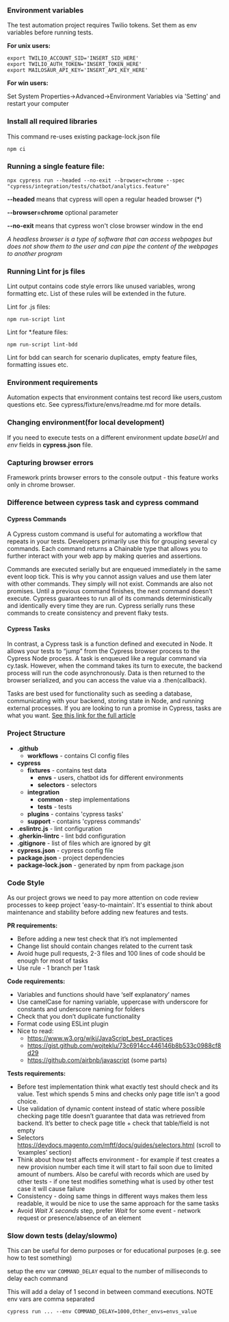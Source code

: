 ### Environment variables

The test automation project requires Twilio tokens. Set them as env variables before running tests.

**For unix users:**
```console
export TWILIO_ACCOUNT_SID='INSERT_SID_HERE'
export TWILIO_AUTH_TOKEN='INSERT_TOKEN_HERE'
export MAILOSAUR_API_KEY='INSERT_API_KEY_HERE'
```

**For win users:**

Set System Properties->Advanced->Environment Variables via 'Setting' and restart your computer

### Install all required libraries
This command re-uses existing package-lock.json file

```console
npm ci
```

### Running a single feature file:

```console
npx cypress run --headed --no-exit --browser=chrome --spec "cypress/integration/tests/chatbot/analytics.feature"
```
**--headed** means that cypress will open a regular headed browser (*)

**--browser=chrome** optional parameter

**--no-exit** means that cypress won't close browser window in the end

_A headless browser is a type of software that can access webpages but does not show them to the user and can pipe 
the content of the webpages to another program_

### Running Lint for js files
Lint output contains code style errors like unused variables, wrong formatting etc. List of 
these rules will be extended in the future. 

Lint for  .js files:
```console
npm run-script lint
```

Lint for *.feature files:
```console
npm run-script lint-bdd
```
Lint for bdd can search for scenario duplicates, empty feature files, formatting issues etc.

### Environment requirements
Automation expects that environment contains test record like users,custom questions etc.
See cypress/fixture/envs/readme.md for more details.


### Changing environment(for local development)
If you need to execute tests on a different environment update _baseUrl_ and _env_ fields in **cypress.json** file.

### Capturing browser errors
Framework prints browser errors to the console output - this feature works only in chrome browser.

### Difference between cypress task and cypress command
#### Cypress Commands
A Cypress custom command is useful for automating a workflow that repeats in your tests. Developers primarily use this for grouping several cy commands. Each command returns a Chainable type that allows you to further interact with your web app by making queries and assertions.

Commands are executed serially but are enqueued immediately in the same event loop tick. This is why you cannot assign values and use them later with other commands. They simply will not exist.
Commands are also not promises. Until a previous command finishes, the next command doesn’t execute. Cypress guarantees to run all of its commands deterministically and identically every time they are run. Cypress serially runs these commands to create consistency and prevent flaky tests.

#### Cypress Tasks
In contrast, a Cypress task is a function defined and executed in Node. It allows your tests to “jump” from the Cypress browser process to the Cypress Node process. A task is enqueued like a regular command via cy.task. However, when the command takes its turn to execute, the backend process will run the code asynchronously. Data is then returned to the browser serialized, and you can access the value via a .then(callback).

Tasks are best used for functionality such as seeding a database, communicating with your backend, storing state in Node, and running external processes. If you are looking to run a promise in Cypress, tasks are what you want.
[See this link for the full article](https://spin.atomicobject.com/2021/07/30/cypress-tasks-vs-commands/#:~:text=Cypress%20Commands%20and%20Tasks,-Hopefully%2C%20now%20you&text=The%20key%20takeaways%20are%3A,assertions%2C%20go%20with%20a%20command)

### Project Structure
* **.github**
  * **workflows**                 - contains CI config files
* **cypress**
  * **fixtures**                  - contains test data  
    * **envs**                    - users, chatbot ids for different environments
    * **selectors**               - selectors
  * **integration**
    * **common**                  - step implementations
    * **tests**                   - tests
  * **plugins**                   - contains 'cypress tasks'
  * **support**                   - contains 'cypress commands'
* **.eslintrc.js**                - lint configuration
* .**gherkin-lintrc**             - lint bdd configuration
* **.gitignore**                  - list of files which are ignored by git
* **cypress.json**                - cypress config file
* **package.json**                - project dependencies
* **package-lock.json**           - generated by npm from package.json

### Code Style
As our project grows we need to pay more attention on code review processes to keep 
project 'easy-to-maintain'. It's essential to think about maintenance and stability before adding 
new features and tests.

**PR requirements:**

* Before adding a new test check that it’s not implemented
* Change list should contain changes related to the current task
* Avoid huge pull requests, 2-3 files and 100 lines of code should be enough for most of tasks
* Use rule - 1 branch per 1 task

**Code requirements:**

* Variables and functions should have ‘self explanatory’ names
* Use camelCase for naming variable, uppercase with underscore for constants and underscore naming for folders
* Check that you don’t duplicate functionality
* Format code using ESLint plugin
* Nice to read:
    * https://www.w3.org/wiki/JavaScript_best_practices
    * https://gist.github.com/wojteklu/73c6914cc446146b8b533c0988cf8d29
    * https://github.com/airbnb/javascript (some parts)
    
**Tests requirements:**

* Before test implementation think what exactly test should check and its value. Test which spends 5 mins and checks 
  only page title isn't a good choice.
* Use validation of dynamic content instead of static where possible checking page title doesn’t 
  guarantee that data was retrieved from backend. It’s better to check page title + check that table/field  is not empty
* Selectors
https://devdocs.magento.com/mftf/docs/guides/selectors.html (scroll to ‘examples’ section)
* Think about how test affects environment - for example if test creates a new provision number each time it will start 
  to fail soon due to limited amount of numbers. Also be careful with records which are used by other tests - if one 
  test modifies something what is used by other test case it will cause failure
* Consistency - doing same things in different ways makes them less readable, it would be nice to use the same approach 
  for the same tasks
* Avoid _Wait X seconds_ step, prefer _Wait_ for some event - network request or presence/absence of an element


### Slow down tests (delay/slowmo)
This can be useful for demo purposes or for educational purposes (e.g. see how to test something)

setup the env var `COMMAND_DELAY` equal to the number of milliseconds to delay each command

This will add a delay of 1 second in between command executions. NOTE env vars are comma separated
```console
cypress run ... --env COMMAND_DELAY=1000,Other_envs=envs_value
```
